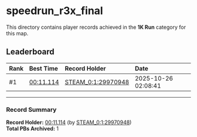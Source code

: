 # speedrun_r3x_final

This directory contains player records achieved in the **1K Run** category for this map.

## Leaderboard

| Rank | Best Time | Record Holder | Date                |
| :--- | :-------- | :------------ | :------------------ |
| #1   | [00:11.114](./00011114_STEAM_0_1_29970948_20251026-020841.zip) | [STEAM_0:1:29970948](https://speedrun16.com/profile/STEAM_0:1:29970948)   | 2025-10-26 02:08:41 |

---

### Record Summary
**Record Holder:** [00:11.114](./00011114_STEAM_0_1_29970948_20251026-020841.zip) (by [STEAM_0:1:29970948](https://speedrun16.com/profile/STEAM_0:1:29970948))  
**Total PBs Archived:** 1